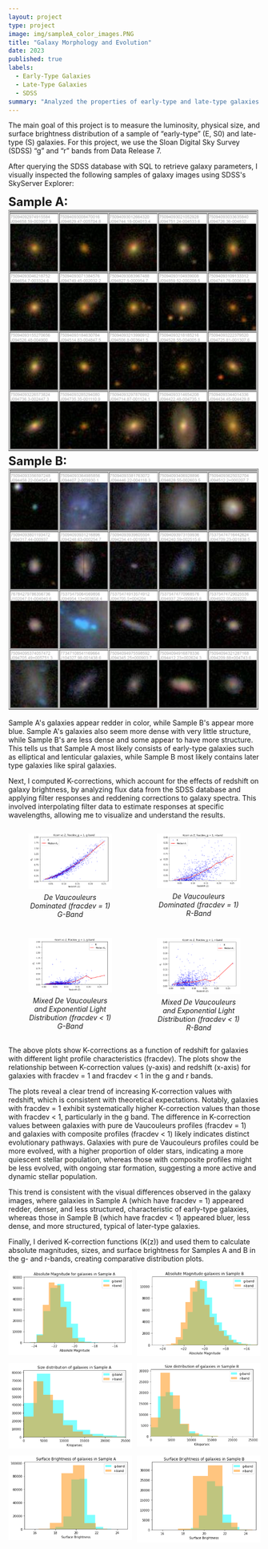```yaml
---
layout: project
type: project
image: img/sampleA_color_images.PNG
title: "Galaxy Morphology and Evolution"
date: 2023
published: true
labels:
  - Early-Type Galaxies
  - Late-Type Galaxies
  - SDSS
summary: "Analyzed the properties of early-type and late-type galaxies using SDSS data, calculating K-corrections, absolute magnitudes, and characterizing galaxy distributions."
---
```

The main goal of this project is to measure the luminosity, physical size, and surface brightness distribution of a sample of “early-type” (E, S0) and
late-type (S) galaxies. For this project, we use the Sloan Digital Sky Survey (SDSS) “g” and “r” bands from Data Release 7.

After querying the SDSS database with SQL to retrieve galaxy parameters, I visually inspected the following samples of galaxy images using SDSS's SkyServer Explorer:

<!--Sample A:
<img class="img-fluid" src="../img/sampleA_color_images.PNG">
Sample B:
<img class="img-fluid" src="../img/sampleB_color_images.PNG">-->

<b style="font-size: 24px;">Sample A:</b>
<img class="img-fluid" src="../img/sampleA_color_images.PNG" width="500">
<b style="font-size: 24px;">Sample B:</b>
<img class="img-fluid" src="../img/sampleB_color_images.PNG" width="500">

Sample A's galaxies appear redder in color, while Sample B's appear more blue. Sample A's galaxies also seem more dense with very little structure, while Sample B's are less dense and some appear to have more structure. This tells us that Sample A most likely consists of early-type galaxies such as elliptical and lenticular galaxies, while Sample B most likely contains later type galaxies like spiral galaxies. 

Next, I computed K-corrections, which account for the effects of redshift on galaxy brightness, by analyzing flux data from the SDSS database and applying filter responses and reddening corrections to galaxy spectra. This involved interpolating filter data to estimate responses at specific wavelengths, allowing me to visualize and understand the results.

<style>
.image-grid {
  display: grid;
  grid-template-columns: 1fr 1fr;
  grid-gap: 10px;
}

.image-grid img {
  width: 100%;
  height: auto;
}

.image-grid figcaption {
  text-align: center; /* center the caption */
  font-style: italic; /* italicize the caption */
  font-size: 14px; /* reduce the font size */
  margin-top: 5px; /* add some space between the image and caption */
}
</style>

<div class="image-grid">
  <figure>
    <img class="img-fluid" src="../img/Kcorr_fracdev_1_gband.PNG" alt="G-Band De Vaucouleurs Dominated">
    <figcaption>De Vaucouleurs Dominated (fracdev = 1) G-Band</figcaption>
  </figure>
  <figure>
    <img class="img-fluid" src="../img/Kcorr_fracdev_1_rband.PNG" alt="R-Band De Vaucouleurs Dominated">
    <figcaption>De Vaucouleurs Dominated (fracdev = 1) R-Band</figcaption>
  </figure>
  <figure>
    <img class="img-fluid" src="../img/Kcorr_fracdev_LT1_gband.PNG" alt="G-Band Mixed De Vaucouleurs and Exponential Light Distribution">
    <figcaption>Mixed De Vaucouleurs and Exponential Light Distribution (fracdev < 1) G-Band</figcaption>
  </figure>
  <figure>
    <img class="img-fluid" src="../img/Kcorr_fracdev_LT1_rband.PNG" alt="R-Band Mixed De Vaucouleurs and Exponential Light Distribution">
    <figcaption>Mixed De Vaucouleurs and Exponential Light Distribution (fracdev < 1) R-Band</figcaption>
  </figure>
</div>

The above plots show K-corrections as a function of redshift for galaxies with different light profile characteristics (fracdev). The plots show the relationship between K-correction values (y-axis) and redshift (x-axis) for galaxies with fracdev = 1 and fracdev < 1 in the g and r bands.

The plots reveal a clear trend of increasing K-correction values with redshift, which is consistent with theoretical expectations. Notably, galaxies with fracdev = 1 exhibit systematically higher K-correction values than those with fracdev < 1, particularly in the g band. The difference in K-correction values between galaxies with pure de Vaucouleurs profiles (fracdev = 1) and galaxies with composite profiles (fracdev < 1) likely indicates distinct evolutionary pathways. Galaxies with pure de Vaucouleurs profiles could be more evolved, with a higher proportion of older stars, indicating a more quiescent stellar population, whereas those with composite profiles might be less evolved, with ongoing star formation, suggesting a more active and dynamic stellar population.

This trend is consistent with the visual differences observed in the galaxy images, where galaxies in Sample A (which have fracdev = 1) appeared redder, denser, and less structured, characteristic of early-type galaxies, whereas those in Sample B (which have fracdev < 1) appeared bluer, less dense, and more structured, typical of later-type galaxies.

Finally, I derived K-correction functions (K(z)) and used them to calculate absolute magnitudes, sizes, and surface brightness for Samples A and B in the g- and r-bands, creating comparative distribution plots.


<style>
.image-grid {
  display: grid;
  grid-template-columns: 1fr 1fr;
  grid-gap: 10px;
  grid-auto-rows: minmax(100px, auto);
}

.image-grid img {
  width: 100%;
  height: auto;
}
</style>

<div class="image-grid">
  <div>
    <img class="img-fluid" src="../img/abs_mag_sampleA.PNG" alt="Sample A Absolute Magnitude Distribution">
  </div>
  <div>
    <img class="img-fluid" src="../img/abs_mag_sampleB.PNG" alt="Sample B Absolute Magnitude Distribution">
  </div>
  <div>
    <img class="img-fluid" src="../img/size_dist_sampleA.PNG" alt="Sample A Physical Size Distribution">
  </div>
  <div>
    <img class="img-fluid" src="../img/size_dist_sampleB.PNG" alt="Sample B Physical Size Distribution">
  </div>
  <div>
    <img class="img-fluid" src="../img/surface_brightness_sampA.PNG" alt="Sample A Surface Brightness Distribution">
  </div>
  <div>
    <img class="img-fluid" src="../img/surface_brightness_sampB.PNG" alt="Sample B Surface Brightness Distribution">
  </div>
</div>

